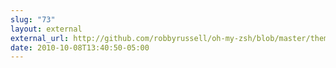 ```yaml
---
slug: "73"
layout: external
external_url: http://github.com/robbyrussell/oh-my-zsh/blob/master/themes/kennethreitz.zsh-theme
date: 2010-10-08T13:40:50-05:00
---
```

